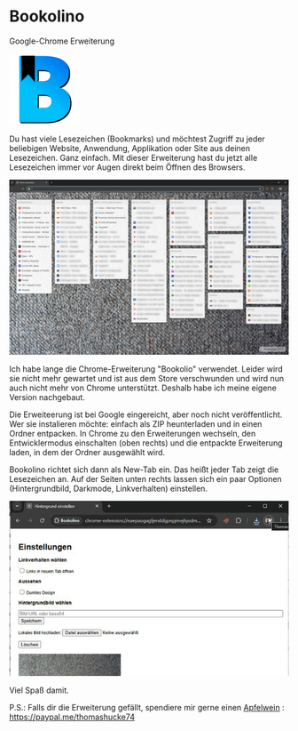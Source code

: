 # Bookolino
Google-Chrome Erweiterung

![Logo](https://github.com/135Stereofeld/Bookolino/blob/main/_Brand/symbol.png)

Du hast viele Lesezeichen (Bookmarks) und möchtest Zugriff zu jeder beliebigen Website, Anwendung, Applikation oder Site aus deinen Lesezeichen. Ganz einfach. Mit dieser Erweiterung hast du jetzt alle Lesezeichen immer vor Augen direkt beim Öffnen des Browsers.

![Screenshot01](https://github.com/135Stereofeld/Bookolino/blob/main/_Brand/Screenshot01.jpg)

Ich habe lange die Chrome-Erweiterung "Bookolio" verwendet. Leider wird sie nicht mehr gewartet und ist aus dem Store verschwunden und wird nun auch nicht mehr von Chrome unterstützt. Deshalb habe ich meine eigene Version nachgebaut.

Die Erweiteerung ist bei Google eingereicht, aber noch nicht veröffentlicht. Wer sie instalieren möchte: einfach als ZIP heunterladen und in einen Ordner entpacken. In Chrome zu den Erweiterungen wechseln, den Entwicklermodus einschalten (oben rechts) und die entpackte Erweiterung laden, in dem der Ordner ausgewählt wird.

Bookolino richtet sich dann als New-Tab ein. Das heißt jeder Tab zeigt die Lesezeichen an. Auf der Seiten unten rechts lassen sich ein paar Optionen (Hintergrundbild, Darkmode, Linkverhalten) einstellen.

![Screenshot02](https://github.com/135Stereofeld/Bookolino/blob/main/_Brand/Screenshot02.jpg)

Viel Spaß damit.

P.S.: Falls dir die Erweiterung gefällt, spendiere mir gerne einen  [Apfelwein](https://frankfurterhof.com/restaurant/speisen--amp--getraenke/getraenke.php) : https://paypal.me/thomashucke74
